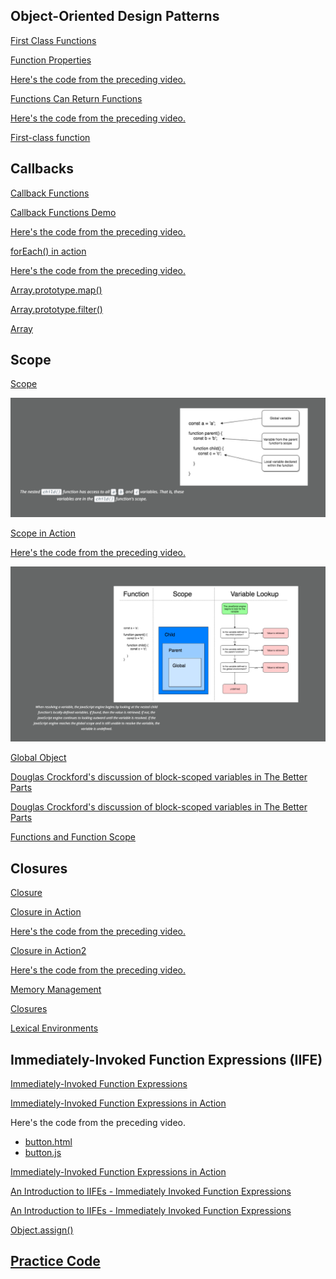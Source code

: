## Object-Oriented Design Patterns

<a href='https://youtu.be/8VjddoyyG1Q' target='_blank'>First Class Functions</a>

<a href='https://youtu.be/FpT_U0pOB-c' target='_blank'>Function Properties</a>

<a href='https://github.com/udacity/OOJS-screencasts/blob/master/L2-functions-at-runtime/4-functions-are-first-class-functions-demo.js' target='_blank'>Here's the code from the preceding video.</a>

<a href='https://youtu.be/tKzF0-cDblg' target='_blank'>Functions Can Return Functions</a>

<a href='https://github.com/udacity/OOJS-screencasts/blob/master/L2-functions-at-runtime/9-returning-functions-demo.js' target='_blank'>Here's the code from the preceding video.</a>

<a href='https://en.wikipedia.org/wiki/First-class_function' target='_blank'>First-class function</a>

## Callbacks

<a href='https://youtu.be/pJfiPKKiu9Q' target='_blank'>Callback Functions</a>

<a href='https://youtu.be/nXPC4YTKdZg' target='_blank'>Callback Functions Demo</a>

<a href='https://github.com/udacity/OOJS-screencasts/blob/master/L2-functions-at-runtime/16-callback-demo.js' target='_blank'>Here's the code from the preceding video.</a>

<a href='https://github.com/udacity/OOJS-screencasts/blob/master/L2-functions-at-runtime/22-forEach-demo.js' target='_blank'>forEach() in action</a>

<a href='https://github.com/udacity/OOJS-screencasts/blob/master/L2-functions-at-runtime/22-forEach-demo.js' target='_blank'>Here's the code from the preceding video.</a>

<a href='https://developer.mozilla.org/en-US/docs/Web/JavaScript/Reference/Global_Objects/Array/map' target='_blank'>Array.prototype.map()</a>

<a href='https://developer.mozilla.org/en-US/docs/Web/JavaScript/Reference/Global_Objects/Array/filter' target='_blank'>Array.prototype.filter()</a>

<a href='https://developer.mozilla.org/en-US/docs/Web/JavaScript/Reference/Global_Objects/Array' target='_blank'>Array</a>

## Scope

<a href='https://youtu.be/EZ3owNzefF4' target='_blank'>Scope</a>

![Scope](https://github.com/budostylz/The-Art-of-JavaScript/blob/master/Object%20Oriented%20JavaScript/Functions%20at%20Runtime/scope.PNG "Scope")

<a href='https://youtu.be/1OcdRnbiepI' target='_blank'>Scope in Action</a>

<a href='https://github.com/udacity/OOJS-screencasts/blob/master/L2-functions-at-runtime/35-scope-demo.js' target='_blank'>Here's the code from the preceding video.</a>

![Scope](https://github.com/budostylz/The-Art-of-JavaScript/blob/master/Object%20Oriented%20JavaScript/Functions%20at%20Runtime/scope2.PNG "Scope")

<a href='https://developer.mozilla.org/en-US/docs/Glossary/Global_object' target='_blank'>Global Object</a>

<a href='https://www.youtube.com/watch?v=Ji6NHEnNHcA&t=26m9s' target='_blank'>Douglas Crockford's discussion of block-scoped variables in The Better Parts</a>

<a href='https://developer.mozilla.org/en-US/docs/Web/JavaScript/Reference/Statements/block#Description' target='_blank'>Douglas Crockford's discussion of block-scoped variables in The Better Parts</a>

<a href='https://developer.mozilla.org/en-US/docs/Web/JavaScript/Reference/Functions' target='_blank'>Functions and Function Scope</a>

## Closures

<a href='https://youtu.be/qSUqXlJ3CII' target='_blank'>Closure</a>

<a href='https://youtu.be/dCcypTP_LEg' target='_blank'>Closure in Action</a>

<a href='https://github.com/udacity/OOJS-screencasts/blob/master/L2-functions-at-runtime/53-closure-demo-1.js' target='_blank'>Here's the code from the preceding video.</a>


<a href='https://youtu.be/ojZBKgCv83s' target='_blank'>Closure in Action2</a>

<a href='https://github.com/udacity/OOJS-screencasts/blob/master/L2-functions-at-runtime/57-closure-demo-2.js' target='_blank'>Here's the code from the preceding video.</a>

<a href='https://developer.mozilla.org/en-US/docs/Web/JavaScript/Memory_Management' target='_blank'>Memory Management</a>

<a href='https://developer.mozilla.org/en-US/docs/Web/JavaScript/Closures' target='_blank'>Closures</a>

<a href='http://es5.github.io/#x10.2' target='_blank'>Lexical Environments</a>


## Immediately-Invoked Function Expressions (IIFE)

<a href='https://youtu.be/jHrk_5erjxE' target='_blank'>Immediately-Invoked Function Expressions</a>

<a href='https://youtu.be/lowdzRLtNKg' target='_blank'>Immediately-Invoked Function Expressions in Action</a>


Here's the code from the preceding video.

<ul>
    <li><a href='https://github.com/udacity/OOJS-screencasts/blob/master/L2-functions-at-runtime/button.html' target='_blank'>button.html</a></li>
    <li><a href='https://github.com/udacity/OOJS-screencasts/blob/master/L2-functions-at-runtime/button.js' target='_blank'>button.js</a></li>
</ul>

<a href='https://javascriptweblog.wordpress.com/2010/07/06/function-declarations-vs-function-expressions' target='_blank'>Immediately-Invoked Function Expressions in Action</a>

<a href='http://adripofjavascript.com/blog/drips/an-introduction-to-iffes-immediately-invoked-function-expressions.html' target='_blank'>An Introduction to IIFEs - Immediately Invoked Function Expressions</a>

<a href='http://benalman.com/news/2010/11/immediately-invoked-function-expression/' target='_blank'>An Introduction to IIFEs - Immediately Invoked Function Expressions</a>

<a href='https://developer.mozilla.org/en-US/docs/Web/JavaScript/Reference/Global_Objects/Object/assign' target='_blank'>Object.assign()</a>





## <a href='https://github.com/budostylz/The-Art-of-JavaScript/blob/master/Object%20Oriented%20JavaScript/Object-Oriented%20Design%20Patterns/practice.js' target='_blank'>Practice Code</a>






































